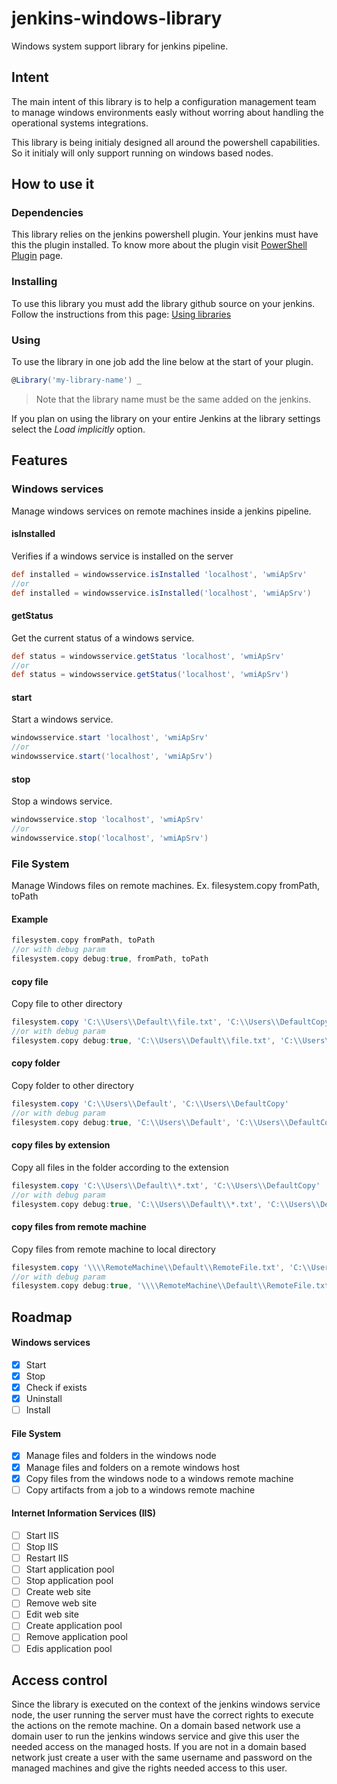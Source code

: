 # jenkins-windows-library
Windows system support library for jenkins pipeline.

## Intent
The main intent of this library is to help a configuration management team to manage windows environments easly without worring about handling the operational systems integrations.

This library is being initialy designed all around the powershell capabilities. So it initialy will only support running on windows based nodes.

## How to use it
### Dependencies
This library relies on the jenkins powershell plugin. Your jenkins must have this the plugin installed. To know more about the plugin visit [PowerShell Plugin](https://wiki.jenkins.io/display/JENKINS/PowerShell+Plugin) page.
### Installing
To use this library you must add the library github source on your jenkins. Follow the instructions from this page: [Using libraries](https://jenkins.io/doc/book/pipeline/shared-libraries/#using-libraries)

### Using
To use the library in one job add the line below at the start of your plugin.
```groovy
@Library('my-library-name') _
```
> Note that the library name must be the same added on the jenkins.

If you plan on using the library on your entire Jenkins at the library settings select the _Load implicitly_ option.

## Features

### Windows services
Manage windows services on remote machines inside a jenkins pipeline.

#### isInstalled
Verifies if a windows service is installed on the server
```groovy
def installed = windowsservice.isInstalled 'localhost', 'wmiApSrv'
//or
def installed = windowsservice.isInstalled('localhost', 'wmiApSrv')
```

#### getStatus
Get the current status of a windows service.
```groovy
def status = windowsservice.getStatus 'localhost', 'wmiApSrv'
//or
def status = windowsservice.getStatus('localhost', 'wmiApSrv')
```

#### start
Start a windows service.
```groovy
windowsservice.start 'localhost', 'wmiApSrv'
//or
windowsservice.start('localhost', 'wmiApSrv')
```

#### stop
Stop a windows service.
```groovy
windowsservice.stop 'localhost', 'wmiApSrv'
//or
windowsservice.stop('localhost', 'wmiApSrv')
```

### File System
Manage Windows files on remote machines.
Ex. filesystem.copy fromPath, toPath

#### Example
```groovy
filesystem.copy fromPath, toPath
//or with debug param 
filesystem.copy debug:true, fromPath, toPath
```

#### copy file
Copy file to other directory
```groovy
filesystem.copy 'C:\\Users\\Default\\file.txt', 'C:\\Users\\DefaultCopy'
//or with debug param 
filesystem.copy debug:true, 'C:\\Users\\Default\\file.txt', 'C:\\Users\\DefaultCopy'
```

#### copy folder
Copy folder to other directory
```groovy
filesystem.copy 'C:\\Users\\Default', 'C:\\Users\\DefaultCopy'
//or with debug param 
filesystem.copy debug:true, 'C:\\Users\\Default', 'C:\\Users\\DefaultCopy'
```

#### copy files by extension
Copy all files in the folder according to the extension
```groovy
filesystem.copy 'C:\\Users\\Default\\*.txt', 'C:\\Users\\DefaultCopy'
//or with debug param 
filesystem.copy debug:true, 'C:\\Users\\Default\\*.txt', 'C:\\Users\\DefaultCopy'
```

#### copy files from remote machine
Copy files from remote machine to local directory
```groovy
filesystem.copy '\\\\RemoteMachine\\Default\\RemoteFile.txt', 'C:\\Users\\Default'
//or with debug param 
filesystem.copy debug:true, '\\\\RemoteMachine\\Default\\RemoteFile.txt', 'C:\\Users\\Default'
```

## Roadmap
#### Windows services
- [x] Start
- [x] Stop
- [x] Check if exists
- [x] Uninstall
- [ ] Install
#### File System
- [x] Manage files and folders in the windows node
- [x] Manage files and folders on a remote windows host
- [x] Copy files from the windows node to a windows remote machine
- [ ] Copy artifacts from a job to a windows remote machine
#### Internet Information Services (IIS)
- [ ] Start IIS
- [ ] Stop IIS
- [ ] Restart IIS
- [ ] Start application pool
- [ ] Stop application pool
- [ ] Create web site
- [ ] Remove web site
- [ ] Edit web site
- [ ] Create application pool
- [ ] Remove application pool
- [ ] Edis application pool

## Access control
Since the library is executed on the context of the jenkins windows service node, the user running the server must have the correct rights to execute the actions on the remote machine. On a domain based network use a domain user to run the jenkins windows service and give this user the needed access on the managed hosts. If you are not in a domain based network just create a user with the same username and password on the managed machines and give the rights needed access to this user.
